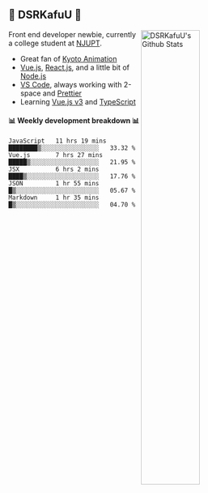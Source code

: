 ## 🍥 DSRKafuU 🍥

<img align="right" alt="DSRKafuU's Github Stats" width="48%" src="https://github-readme-stats.vercel.app/api?username=dsrkafuu&count_private=true&show_icons=true&title_color=7793cc&icon_color=7793cc&text_color=595858&bg_color=ffffff" />

Front end developer newbie, currently a college student at [NJUPT](https://www.njupt.edu.cn).

- Great fan of [Kyoto Animation](https://www.kyotoanimation.co.jp)
- [Vue.js](https://vuejs.org), [React.js](https://reactjs.org), and a little bit of [Node.js](https://nodejs.org)
- [VS Code](https://code.visualstudio.com), always working with 2-space and [Prettier](https://prettier.io)
- Learning [Vue.js v3](https://v3.vuejs.org) and [TypeScript](https://www.typescriptlang.org)

#### :bar_chart: Weekly development breakdown :bar_chart:

<!--START_SECTION:waka-->
```text
JavaScript   11 hrs 19 mins  ████████▒░░░░░░░░░░░░░░░░   33.32 % 
Vue.js       7 hrs 27 mins   █████▒░░░░░░░░░░░░░░░░░░░   21.95 % 
JSX          6 hrs 2 mins    ████▒░░░░░░░░░░░░░░░░░░░░   17.76 % 
JSON         1 hr 55 mins    █▒░░░░░░░░░░░░░░░░░░░░░░░   05.67 % 
Markdown     1 hr 35 mins    █▒░░░░░░░░░░░░░░░░░░░░░░░   04.70 % 
```
<!--END_SECTION:waka-->
